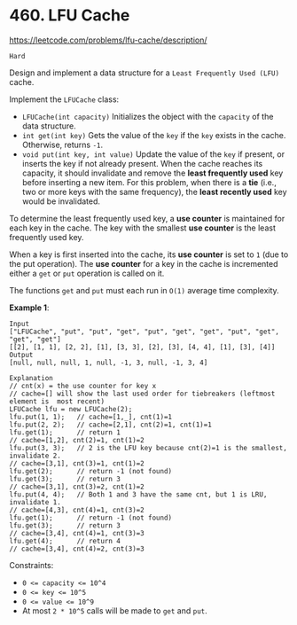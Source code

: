 # 460. LFU Cache

https://leetcode.com/problems/lfu-cache/description/
     
`Hard`

Design and implement a data structure for a `Least Frequently Used (LFU)` cache.

Implement the `LFUCache` class:

* `LFUCache(int capacity)` Initializes the object with the `capacity` of the data structure.
* `int get(int key)` Gets the value of the `key` if the `key` exists in the cache. Otherwise, 
  returns `-1`.
* `void put(int key, int value)` Update the value of the `key` if present, or inserts the key if not 
  already present. When the cache reaches its capacity, it should invalidate and remove the **least 
  frequently used** key before inserting a new item. For this problem, when there is a **tie** (i.e., 
  two or more keys with the same frequency), the **least recently used** key would be invalidated.

To determine the least frequently used key, a **use counter** is maintained for each key in the cache. 
The key with the smallest **use counter** is the least frequently used key.

When a key is first inserted into the cache, its **use counter** is set to `1` (due to the put operation).
The **use counter** for a key in the cache is incremented either a `get` or `put` operation is called on it.

The functions `get` and `put` must each run in `O(1)` average time complexity.

**Example 1**:
```
Input
["LFUCache", "put", "put", "get", "put", "get", "get", "put", "get", "get", "get"]
[[2], [1, 1], [2, 2], [1], [3, 3], [2], [3], [4, 4], [1], [3], [4]]
Output
[null, null, null, 1, null, -1, 3, null, -1, 3, 4]

Explanation
// cnt(x) = the use counter for key x
// cache=[] will show the last used order for tiebreakers (leftmost element is  most recent)
LFUCache lfu = new LFUCache(2);
lfu.put(1, 1);   // cache=[1,_], cnt(1)=1
lfu.put(2, 2);   // cache=[2,1], cnt(2)=1, cnt(1)=1
lfu.get(1);      // return 1
// cache=[1,2], cnt(2)=1, cnt(1)=2
lfu.put(3, 3);   // 2 is the LFU key because cnt(2)=1 is the smallest, invalidate 2.
// cache=[3,1], cnt(3)=1, cnt(1)=2
lfu.get(2);      // return -1 (not found)
lfu.get(3);      // return 3
// cache=[3,1], cnt(3)=2, cnt(1)=2
lfu.put(4, 4);   // Both 1 and 3 have the same cnt, but 1 is LRU, invalidate 1.
// cache=[4,3], cnt(4)=1, cnt(3)=2
lfu.get(1);      // return -1 (not found)
lfu.get(3);      // return 3
// cache=[3,4], cnt(4)=1, cnt(3)=3
lfu.get(4);      // return 4
// cache=[3,4], cnt(4)=2, cnt(3)=3
```

Constraints:

* `0 <= capacity <= 10^4`
* `0 <= key <= 10^5`
* `0 <= value <= 10^9`
* At most `2 * 10^5` calls will be made to `get` and `put`.
